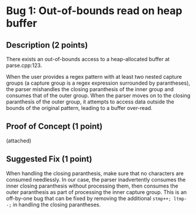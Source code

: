 # Bug 1: Out-of-bounds read on heap buffer


## Description (2 points)
There exists an out-of-bounds access to a heap-allocated buffer at
parse.cpp:123.

When the user provides a regex pattern with at least two nested capture groups
(a capture group is a regex expression surrounded by parantheses), the parser
mishandles the closing paranthesis of the inner group and consumes that of the
outer group. When the parser moves on to the closing paranthesis of the outer
group, it attempts to access data outside the bounds of the original pattern,
leading to a buffer over-read.


## Proof of Concept (1 point)

(attached)


## Suggested Fix (1 point)
When handling the closing paranthesis, make sure that no characters are consumed
needlessly. In our case, the parser inadvertently consumes the inner closing
paranthesis without processing them, then consumes the outer paranthesis as part
of processing the inner capture group. This is an off-by-one bug that can be
fixed by removing the additional `stmp++; ltmp--;` in handling the closing
parantheses.

